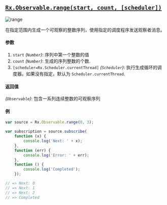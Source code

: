 ## [`Rx.Observable.range(start, count, [scheduler])`](https://github.com/Reactive-Extensions/RxJS/blob/master/src/core/linq/observable/range.js)

![range](http://reactivex.io/documentation/operators/images/range.png)

在指定范围内生成一个可观察的整数序列，使用指定的调度程序发送观察者消息。

#### 参数
1. `start` *(`Number`)*: 序列中第一个整数的值
2. `count` *(`Number`)*: 生成的序列整数的个数.
3. `[scheduler=Rx.Scheduler.currentThread]` *(`Scheduler`)*: 执行生成循环的调度器。如果没有指定，默认为 `Scheduler.currentThread`.

#### 返回值
*(`Observable`)*: 包含一系列连续整数的可观察序列

#### 例

```js
var source = Rx.Observable.range(0, 3);

var subscription = source.subscribe(
    function (x) {
        console.log('Next: ' + x);
    },
    function (err) {
        console.log('Error: ' + err);   
    },
    function () {
        console.log('Completed');   
    });

// => Next: 0
// => Next: 1
// => Next: 2
// => Completed
```

[](http://jsbin.com/bapay/1/embed?js,console)
